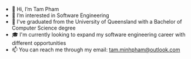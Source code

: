 - 👋 Hi, I’m Tam Pham
- 👀 I’m interested in Software Engineering
- 🌱 I've graduated from the University of Queensland with a Bachelor of Computer Science degree
-  :mortar_board: I'm currently looking to expand my software engineering career with different opportunities
- 📫 You can reach me through my email: tam.minhpham@outlook.com

<!---
TamPham147/TamPham147 is a ✨ special ✨ repository because its `README.md` (this file) appears on your GitHub profile.
You can click the Preview link to take a look at your changes.
--->
